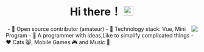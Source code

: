 <div align="center">
  <h1> Hi there！ <img src="https://media.giphy.com/media/hvRJCLFzcasrR4ia7z/giphy.gif" width="25px"></h1>
</div>
<img style="width:1px;height:1px;" src="https://profile-counter.glitch.me/1977474741/count.svg" />
<img align="right" src="https://github-readme-stats.vercel.app/api?username=1977474741&theme=dark&show_icons=true&include_all_commits=true&bg_color=20,313131,0d1117&hide=contribs&hide_border=true" />
- 🚢 Open source contributor (amateur)
- 🔭 Technology stack: Vue, Mini Program
- 💬 A programmer with ideas,Like to simplify complicated things
- ❤️ Cats 😸, Mobile Games 🎮 and  Music 🎵
<!--
**1977474741/1977474741** is a ✨ _special_ ✨ repository because its `README.md` (this file) appears on your GitHub profile.

Here are some ideas to get you started:

- 🔭 I’m currently working on ...
- 🌱 I’m currently learning ...
- 👯 I’m looking to collaborate on ...
- 💬 Ask me about ...
- 📫 How to reach me: ...
-->

